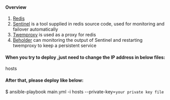 #### Overview

1. [Redis](https://github.com/antirez/redis.git) 
2. [Sentinel](https://github.com/antirez/redis/blob/unstable/src/sentinel.c) is a tool supplied in redis source code, used for monitoring and failover automatically
3. [Twemproxy](https://github.com/twitter/twemproxy) is used as a proxy for redis
4. [Beholder](https://github.com/Serekh/beholder) can monitoring the output of Sentinel and restarting twemproxy to keep a persistent service

#### When you try to deploy ,just need to change the IP address in below files:

  hosts

#### After that, please deploy like below:

  $ ansible-playbook main.yml -i hosts --private-key=`your private key file`
